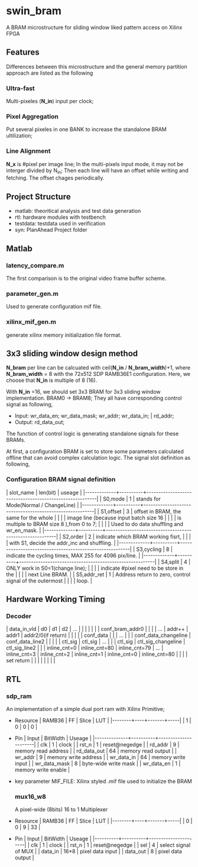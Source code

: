 # swin_bram
A BRAM microstructure for sliding window liked pattern access on Xilinx FPGA

## Features
Differences between this microstructure and the general memory partition approach are listed as the following

### Ultra-fast
Multi-pixeles (**N_in**) input per clock;

### Pixel Aggregation
Put several pixeles in one BANK to increase the standalone BRAM ultilization;

### Line Alignment
**N_x** is #pixel per image line; In the multi-pixels input mode, it may not be interger divided by N<sub>in</sub>; Then each line will have an offset while writing and fetching. The offset chages periodically.

## Project Structure
- matlab: theoritical analysis and test data generation
- rtl: hardware modules with testbench
- testdata: testdata used in verification
- syn: PlanAhead Project folder

## Matlab
### latency_compare.m
The first comparison is to the original video frame buffer scheme.

### parameter_gen.m
Used to generate configuration mif file.

### xilinx_mif_gen.m
generate xilinx memory initialization file format.



## 3x3 sliding window design method

**N_bram** per line can be calcuated with ceil(**N_in** / **N_bram_width**)+1, where **N_bram_width** = 8 with the 72x512 SDP RAMB36E1 configuration. Here, we choose that **N_in** is multiple of 8 (16).

With **N_in** =16, we should set 3x3 BRAM for 3x3 sliding window implementation. BRAM0 -> BRAM8; They all have corresponding control signal as following,

- Input: wr_data_en; wr_data_mask; wr_addr; wr_data_in; | rd_addr;
- Output: rd_data_out;

The function of control logic is generating standalone signals for these BRAMs.

At first, a configuration BRAM is set to store some parameters calculated offline that can avoid complex calculation logic. The signal slot definition as following,

### Configuration BRAM signal definition

| slot_name   | len(bit) | useage                                                  |
|-------------+----------+---------------------------------------------------------|
| S0,mode     |        1 | stands for Mode(Normal / ChangeLine)                    |
|-------------+----------+---------------------------------------------------------|
| S1,offset   |        3 | offset in BRAM, the same for the whole                  |
|             |          | image line (because input batch size 16                 |
|             |          | is multiple to BRAM size 8 ),from 0 to 7;               |
|             |          | Used to do data shuffling and wr_en_mask.               |
|-------------+----------+---------------------------------------------------------|
| S2,order    |        2 | indicate which BRAM working fisrt,                      |
|             |          | with S1, decide the addr_inc and shuffling.             |
|-------------+----------+---------------------------------------------------------|
| S3,cycling  |        8 | indicate the cycling times, MAX 255 for 4096 pix/line.  |
|-------------+----------+---------------------------------------------------------|
| S4,split    |        4 | ONLY work in S0=1(change line);                         |
|             |          | indicate #pixel need to be store in the                 |
|             |          | next Line BRAM.                                         |
| S5,addr_ret |        1 | Address return to zero, control signal of the outermost |
|             |          | loop.                                                   |


## Hardware Working Timing

### Decoder
| data_in_vld     | d0           | d1            | d2            | ... |              |              |                      |                    |               |
| conf_bram_addr0 |              |               |               | ... | addr++       | addr1        | addr2/0(if return)   |                    |               |
|                 | conf_data    |               |               | ... |              |              | conf_data_changeline | conf_data_line2    |               |
|                 |              | ctl_sig       | ctl_sig       | ... |              |              | ctl_sig              | ctl_sig_changeline | ctl_sig_line2 |
|                 | inline_cnt=0 | inline_cnt=80 | inline_cnt=79 | ... | inline_cnt=3 | inline_cnt=2 | inline_cnt=1         | inline_cnt=0       | inline_cnt=80 |
|                 |              | set return    |               |     |              |              |                      |                    |               |


## RTL
### sdp_ram
An implementation of a simple dual port ram with Xilinx Primitive;
* Resource
  | RAMB36 | FF | Slice | LUT |
  |--------+----+-------+-----|
  |      1 | 0  | 0     | 0   |
* Pin
  | Input        | BitWidth | Useage               |
  |--------------+----------+----------------------|
  | clk          |        1 | clock                |
  | rst_n        |        1 | reset@negedge        |
  | rd_addr      |        9 | memory read address  |
  | rd_data_out  |       64 | memory read output   |
  | wr_addr      |        9 | memory write address |
  | wr_data_in   |       64 | memory write input   |
  | wr_data_mask |        8 | byte-wide write mask |
  | wr_data_en   |        1 | memory write enable  |
* key parameter
  MIF_FILE: Xilinx styled .mif file used to initialize the BRAM

  ### mux16_w8
  A pixel-wide (8bits) 16 to 1 Multiplexer
* Resource
  | RAMB36 | FF | Slice | LUT |
  |--------+----+-------+-----|
  |      0 |  0 |     9 |  33 |
* Pin
  | Input    | BitWidth | Useage               |
  |----------+----------+----------------------|
  | clk      |        1 | clock                |
  | rst_n    |        1 | reset@negedge        |
  | sel      |        4 | select signal of MUX |
  | data_in  |     16*8 | pixel data input     |
  | data_out |        8 | pixel data output    |

  ###

